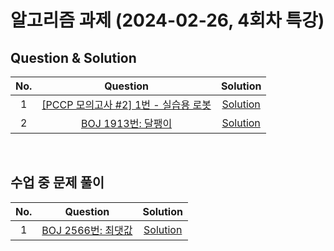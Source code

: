 # 알고리즘 과제 (2024-02-26, 4회차 특강)
## Question & Solution

| No. | Question | Solution |
|:---:|:---:|:---:|
| 1 | [[PCCP 모의고사 #2] 1번 - 실습용 로봇](https://school.programmers.co.kr/learn/courses/20848/lessons/255904?language=java) | [Solution](https://github.com/Eumnya415/Algorism/blob/main/2024-02-28/PCCP_01.java) |
| 2 | [BOJ 1913번: 달팽이](https://www.acmicpc.net/problem/1913) | [Solution](https://github.com/Eumnya415/Algorism/blob/main/2024-02-28/BOJ_1913.java) |

<br>

## 수업 중 문제 풀이

| No. | Question | Solution |
|:---:|:---:|:---:|
| 1 | [BOJ 2566번: 최댓값](https://www.acmicpc.net/problem/2566) | [Solution]() |
